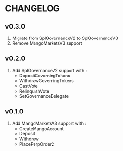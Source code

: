 # CHANGELOG

## v0.3.0

1. Migrate from SplGovernanceV2 to SplGovernanceV3
2. Remove MangoMarketsV3 support

## v0.2.0

1. Add SplGovernanceV2 support with :
   - DepositGoverningTokens
   - WithdrawGoverningTokens
   - CastVote
   - RelinquishVote
   - SetGovernanceDelegate

## v0.1.0

1. Add MangoMarketsV3 support with :
   - CreateMangoAccount
   - Deposit
   - Withdraw
   - PlacePerpOrder2
